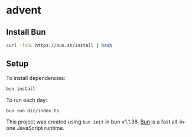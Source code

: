 # advent

## Install Bun

```bash
curl -fsSL https://bun.sh/install | bash
```

## Setup

To install dependencies:

```bash
bun install
```

To run each day:

```bash
bun run dir/index.ts
```

This project was created using `bun init` in bun v1.1.38. [Bun](https://bun.sh) is a fast all-in-one JavaScript runtime.
